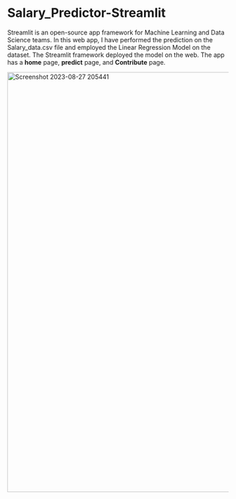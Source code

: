 # Salary_Predictor-Streamlit
Streamlit is an open-source app framework for Machine Learning and Data Science teams. In this web app, I have performed the prediction on the Salary_data.csv file and employed the Linear Regression Model on the dataset. The Streamlit framework deployed the model on the web. The app has a **home** page, **predict** page, and **Contribute** page. 

<img width="956" alt="Screenshot 2023-08-27 205441" src="https://github.com/Day-Raval/Salary_Predictor-Streamlit/assets/132192767/453a6495-4b42-4b0a-9a6f-69682128cac7">

